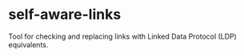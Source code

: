 # self-aware-links
Tool for checking and replacing links with Linked Data Protocol (LDP) equivalents. 
